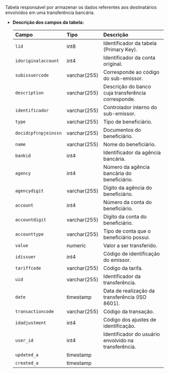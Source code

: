 Tabela responsável por armazenar os dados referentes aos destinatários envolvidos em  uma transferência bancária.

- **Descrição dos campos da tabela:**

  | Campo                | Tipo         | Descrição                                            |
  | :------------------- | :----------- | :--------------------------------------------------- |
  | `lid`                | int8         | Identificador da tabela (Primary Key).               |
  | `idoriginalaccount`  | int4         | Identificador da conta original.                     |
  | `subissuercode`      | varchar(255) | Corresponde ao código do sub-emissor.                |
  | `description`        | varchar(255) | Descrição do banco cuja transferência corresponde.   |
  | `identificador`      | varchar(255) | Controlador interno do sub-emissor.                  |
  | `type`               | varchar(255) | Tipo de beneficiário.                                |
  | `docidcpfcnpjeinssn` | varchar(255) | Documentos do beneficiário.                          |
  | `name`               | varchar(255) | Nome do beneficiário.                                |
  | `bankid`             | int4         | Identificador da agência bancária.                   |
  | `agency`             | int4         | Número da agência bancária do beneficiário.          |
  | `agencydigit`        | varchar(255) | Dígito da agência do beneficiário.                   |
  | `account`            | int4         | Número da conta do beneficiário.                     |
  | `accountdigit`       | varchar(255) | Dígito da conta do beneficiário.                     |
  | `accounttype`        | varchar(255) | Tipo de conta que o beneficiário possui.             |
  | `value`              | numeric      | Valor a ser transferido.                             |
  | `idissuer`           | int4         | Código de identificação do emissor.                  |
  | `tariffcode`         | varchar(255) | Código da tarifa.                                    |
  | `uid`                | varchar(255) | Identificador da transferência.                      |
  | `date`               | timestamp    | Data de realização da transferência (ISO 8601).      |
  | `transactioncode`    | varchar(255) | Código da transação.                                 |
  | `idadjustment`       | int4         | Código dos ajustes de identificação.                 |
  | `user_id`            | int4         | Identificador do usuário envolvido na transferência. |
  | `updated_a`          | timestamp    |                                                      |
  | `created_a`          | timestamp    |                                                      |